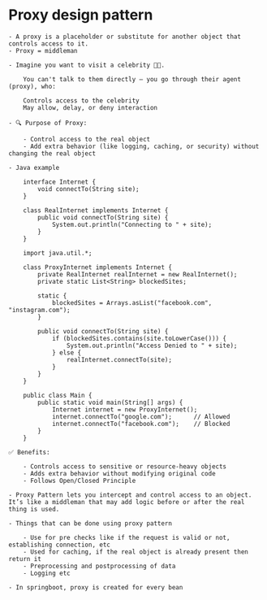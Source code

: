 # Proxy design pattern

    - A proxy is a placeholder or substitute for another object that controls access to it.
    - Proxy = middleman

    - Imagine you want to visit a celebrity 🧑‍🎤.

        You can't talk to them directly — you go through their agent (proxy), who:

        Controls access to the celebrity
        May allow, delay, or deny interaction

    - 🔍 Purpose of Proxy:

        - Control access to the real object
        - Add extra behavior (like logging, caching, or security) without changing the real object

    - Java example

        interface Internet {
            void connectTo(String site);
        }

        class RealInternet implements Internet {
            public void connectTo(String site) {
                System.out.println("Connecting to " + site);
            }
        }

        import java.util.*;

        class ProxyInternet implements Internet {
            private RealInternet realInternet = new RealInternet();
            private static List<String> blockedSites;

            static {
                blockedSites = Arrays.asList("facebook.com", "instagram.com");
            }

            public void connectTo(String site) {
                if (blockedSites.contains(site.toLowerCase())) {
                    System.out.println("Access Denied to " + site);
                } else {
                    realInternet.connectTo(site);
                }
            }
        }

        public class Main {
            public static void main(String[] args) {
                Internet internet = new ProxyInternet();
                internet.connectTo("google.com");      // Allowed
                internet.connectTo("facebook.com");    // Blocked
            }
        }

    ✅ Benefits:

        - Controls access to sensitive or resource-heavy objects
        - Adds extra behavior without modifying original code
        - Follows Open/Closed Principle

    - Proxy Pattern lets you intercept and control access to an object. It’s like a middleman that may add logic before or after the real thing is used.

    - Things that can be done using proxy pattern

        - Use for pre checks like if the request is valid or not, establishing connection, etc
        - Used for caching, if the real object is already present then return it
        - Preprocessing and postprocessing of data
        - Logging etc

    - In springboot, proxy is created for every bean